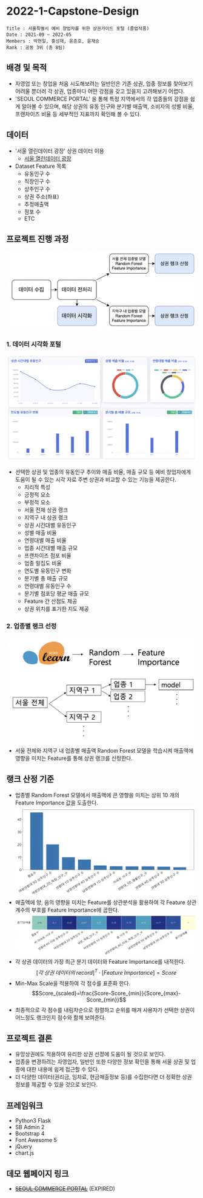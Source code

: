 # 2022-1-Capstone-Design

```
Title : 서울특별시 예비 창업자를 위한 상권가이드 포털 (졸업작품)
Date : 2021-09 ~ 2022-05
Members : 박현일, 홍성재, 윤준호, 윤재승
Rank : 공동 3위 (총 8팀)
```

## 배경 및 목적
- 자영업 또는 창업을 처음 시도해보려는 일반인은 기존 상권, 업종 정보를 찾아보기 어려울 뿐더러 각 상권, 업종마다 어떤 강점을 갖고 있을지 고려해보기 어렵다.
- 'SEOUL COMMERCE PORTAL' 을 통해 특정 지역에서의 각 업종들의 강점을 쉽게 알아볼 수 있으며, 해당 상권의 유동 인구와 분기별 매출액, 소비자의 성별 비율, 프랜차이즈 비율 등 세부적인 지표까지 확인해 볼 수 있다.

## 데이터
- '서울 열린데이터 광장' 상권 데이터 이용
  - [서울 열린데이터 광장](https://data.seoul.go.kr/)
- Dataset Feature 목록
  - 유동인구 수
  - 직장인구 수
  - 상주인구 수
  - 상권 주소(좌표)
  - 추정매출액
  - 점포 수
  - ETC

## 프로젝트 진행 과정
![프로젝트 진행 과정 도식](https://github.com/Mintflavor/2022-1-Capstone-Design/blob/main/assets/img1.png)

### 1. 데이터 시각화 포털
![데이터 시각화 포털](https://github.com/Mintflavor/2022-1-Capstone-Design/blob/main/assets/img2.png)
- 선택한 상권 및 업종의 유동인구 추이와 매출 비율, 매출 규모 등 예비 창업자에게 도움이 될 수 있는 시각 자료 주변 상권과 비교할 수 있는 기능을 제공한다.
  - 지리적 특성
  - 긍정적 요소
  - 부정적 요소
  - 서울 전체 상권 랭크
  - 지역구 내 상권 랭크
  - 상권 시간대별 유동인구
  - 성별 매출 비율
  - 연령대별 매출 비율
  - 업종 시간대별 매출 규모
  - 프랜차이즈 점포 비율
  - 업종 밀집도 비율
  - 연도별 유동인구 변화
  - 분기별 총 매출 규모
  - 연령대별 유동인구 수
  - 분기별 점포당 평균 매출 규모
  - Feature 간 산점도 제공
  - 상권 위치를 표기한 지도 제공

### 2. 업종별 랭크 선정
![업종별 랭크 선정](https://github.com/Mintflavor/2022-1-Capstone-Design/blob/main/assets/img3.png)
- 서울 전체와 지역구 내 업종별 매출액 Random Forest 모델을 학습시켜 매출액에 영향을 미치는 Feature를 통해 상권 랭크를 산정한다.

## 랭크 산정 기준
- 업종별 Random Forest 모델에서 매출액에 큰 영향을 미치는 상위 10 개의 Feature Importance 값을 도출한다.
![Feature Importance](https://github.com/Mintflavor/2022-1-Capstone-Design/blob/main/assets/img4.png)
- 매출액에 양, 음의 영향을 미치는 Feature를 상관분석을 활용하여 각 Feature 상관계수의 부호를 Feature Importance에 곱한다.
![Correlation](https://github.com/Mintflavor/2022-1-Capstone-Design/blob/main/assets/img5.png)
- 각 상권 데이터의 가장 최근 분기 데이터와 Feature Importance를 내적한다.
$$[각\;상권\;데이터의\;record]^T\cdot[Feature\;Importance]=Score$$
- Min-Max Scale을 적용하여 각 점수를 표준화 한다.
$$Score_{scaled}=\frac{Score-Score_{min}}{Score_{max}-Score_{min}}$$
- 최종적으로 각 점수를 내림차순으로 정렬하고 순위를 매겨 사용자가 선택한 상권이 어느정도 랭크인지 점수와 함께 보여준다.

## 프로젝트 결론
- 유망상권에도 적용하여 유리한 상권 선정에 도움이 될 것으로 보인다.
- 업종을 변경하려는 자영업자, 일반인 또한 다양한 정보 확인을 통해 서울 상권 및 업종에 대한 내용에 쉽게 접근할 수 있다.
- 더 다양한 데이터(권리금, 임차료, 현금매출정보 등)를 수집한다면 더 정확한 상권 정보를 제공할 수 있을 것으로 보인다.

## 프레임워크
- Python3 Flask
- SB Admin 2
- Bootstrap 4
- Font Awesome 5
- jQuery
- chart.js

## 데모 웹페이지 링크
- ~~[SEOUL COMMERCE PORTAL](http://ericacap.ddns.net)~~ (EXPIRED)
